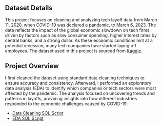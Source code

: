 ## Dataset Details

This project focuses on cleaning and analyzing tech layoff data from March 11, 2020, when COVID-19 was declared a pandemic, to March 6, 2023. The data reflects the impact of the global economic slowdown on tech firms, driven by factors such as slow consumer spending, higher interest rates by central banks, and a strong dollar. As these economic conditions hint at a potential recession, many tech companies have started laying off employees. The dataset used in this project is sourced from [Kaggle](https://www.kaggle.com/datasets/swaptr/layoffs-2022/data).

## Project Overview

I first cleaned the dataset using standard data cleaning techniques to ensure accuracy and consistency. Afterward, I performed an exploratory data analysis (EDA) to identify which companies or tech sectors were most affected by the pandemic. The analysis focused on uncovering trends and patterns in layoffs, providing insights into how different industries responded to the economic challenges caused by COVID-19.

* [Data Cleaning SQL Script](layoffs_data_cleaning.sql)
* [EDA SQL Script](layoffs_exploratory_data_analysis.sql)